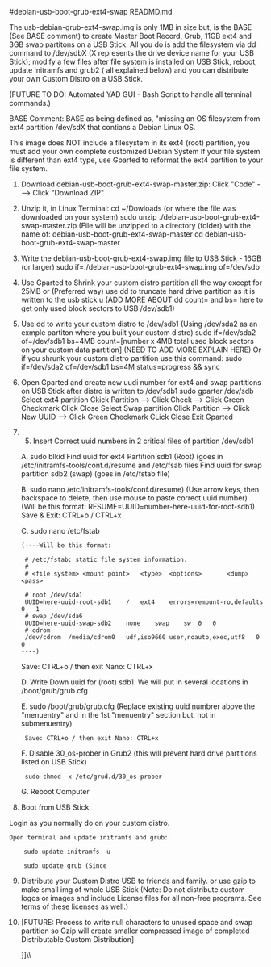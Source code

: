 #debian-usb-boot-grub-ext4-swap READMD.md

The usb-debian-grub-ext4-swap.img is only 1MB in size but, is the BASE (See BASE comment) to create Master Boot Record, Grub, 11GB ext4 and 3GB swap partitons on a USB Stick. All you do is add the filesystem via dd command to /dev/sdbX (X represents the drive device name for your USB Stick); modify a few files after file system is installed on USB Stick, reboot, update initramfs and grub2 ( all explained below) and you can distribute your own Custom Distro on a USB Stick. 

(FUTURE TO DO: Automated YAD GUI - Bash Script to handle all terminal commands.)


BASE Comment: BASE as being defined as, "missing an OS filesystem from ext4 partition /dev/sdX that contians a Debian Linux OS.

This image does NOT include a filesystem in its ext4 (root) partition, you must add your own complete customized Debian System
If your file system is different than ext4 type, use Gparted to reformat the ext4 partition to your file system.

1. Download debian-usb-boot-grub-ext4-swap-master.zip:
	Click "Code" ---> Click "Download ZIP"

2. Unzip it, in Linux Terminal: 
    cd ~/Dowloads (or where the file was downloaded on your system)
    sudo unzip ./debian-usb-boot-grub-ext4-swap-master.zip 
    (File will be unzipped to a directory (folder) with the name of: debian-usb-boot-grub-ext4-swap-master
    cd debian-usb-boot-grub-ext4-swap-master
    
3. Write the debian-usb-boot-grub-ext4-swap.img file to USB Stick - 16GB (or larger)
    sudo if=./debian-usb-boot-grub-ext4-swap.img of=/dev/sdb

4. Use Gparted to Shrink your custom distro partition all the way except for 25MB or 
	(Preferred way) use dd to truncate hard drive partition as it is written to the usb stick u
  	(ADD MORE ABOUT dd count= and bs= here to get only used block sectors to USB /dev/sdb1)
	
5. Use dd to write your custom distro to /dev/sdb1 (Using /dev/sda2 as an exmple partiton where you built your custom distro)
    sudo if=/dev/sda2 of=/dev/sdb1 bs=4MB count=[number x 4MB total used block sectors on your custom data partition]
    (NEED TO ADD MORE EXPLAIN HERE)
    Or if you shrunk your custom distro partition use this command:
    sudo if=/dev/sda2 of=/dev/sdb1 bs=4M status=progress && sync

6. Open Gparted and create new uudi number for ext4 and swap partitions on USB Stick after distro is written to /dev/sdb1
    sudo gparter /dev/sdb
    Select ext4 partition
	    Ckick Partition --> Click Check	--> Click Green Checkmark
  	  Click Close
	  Select Swap partition
	    Click Partition --> Click New UUID --> Click Green Checkmark
	    CLick Close 
	  Exit Gparted
  
7. 5. Insert Correct uuid numbers in 2 critical files of partition /dev/sdb1

	A. sudo blkid 
		Find uuid for ext4 Partition sdb1 (Root) (goes in /etc/initramfs-tools/conf.d/resume and /etc/fsab files
		Find uuid for swap partition sdb2 (swap) (goes in /etc/fstab file)

	B. sudo nano /etc/initramfs-tools/conf.d/resume) (Use arrow keys, then backspace to delete, then use mouse to paste correct uuid number)
	   	(Will be this format: RESUME=UUID=number-here-uuid-for-root-sdb1)
		Save & Exit: CTRL+o / CTRL+x

	C. sudo nano /etc/fstab

	   (----Will be this format: 

		# /etc/fstab: static file system information.
		#
		# <file system> <mount point>   <type>  <options>       <dump>  <pass>
		
		# root /dev/sda1
		UUID=here-uuid-root-sdb1	/	ext4	errors=remount-ro,defaults	0	1
		# swap /dev/sda6
		UUID=here-uuid-swap-sdb2	none	swap	sw	0	0
		# cdrom
		/dev/cdrom	/media/cdrom0	udf,iso9660	user,noauto,exec,utf8	0	0
	   ----)

	Save: CTRL+o / then exit Nano: CTRL+x

	D. Write Down uuid for (root) sdb1. We will put in several locations in /boot/grub/grub.cfg

	E. sudo /boot/grub/grub.cfg 
		(Replace existing uuid numbrer above the "menuentry" and in the 1st "menuentry" section but, not in submenuentry)

		Save: CTRL+o / then exit Nano: CTRL+x

	F. Disable 30_os-prober in Grub2 (this will prevent hard drive partitions listed on USB Stick)

		sudo chmod -x /etc/grud.d/30_os-prober

	G. Reboot Computer

8. Boot from USB Stick

  Login as you normally do on your custom distro.
  
	Open terminal and update initramfs and grub:

		sudo update-initramfs -u

		sudo update grub (Since 

9. Distribute your Custom Distro USB to friends and family. or use gzip to make small img of whole USB Stick
	(Note: Do not distribute custom logos or images and include License files for all non-free programs. See terms of these licenses as well.)

10. [FUTURE: Process to write null characters to unused space and swap partition so Gzip will create smaller compressed image of completed Distributable Custom Distribution]
     
     ]]\\\


